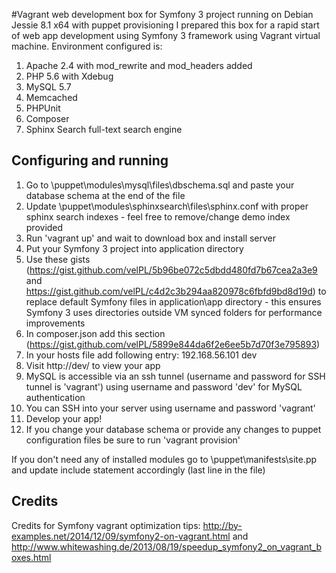 #Vagrant web development box for Symfony 3 project running on Debian Jessie 8.1 x64 with puppet provisioning
I prepared this box for a rapid start of web app development using Symfony 3 framework using Vagrant virtual machine. Environment configured is:

1. Apache 2.4 with mod_rewrite and mod_headers added
2. PHP 5.6 with Xdebug
3. MySQL 5.7
4. Memcached
5. PHPUnit
6. Composer
7. Sphinx Search full-text search engine

## Configuring and running

1. Go to \puppet\modules\mysql\files\dbschema.sql and paste your database schema at the end of the file
2. Update \puppet\modules\sphinxsearch\files\sphinx.conf with proper sphinx search indexes - feel free to remove/change demo index provided
3. Run 'vagrant up' and wait to download box and install server
4. Put your Symfony 3 project into application directory
5. Use these gists (https://gist.github.com/velPL/5b96be072c5dbdd480fd7b67cea2a3e9 and https://gist.github.com/velPL/c4d2c3b294aa820978c6fbfd9bd8d19d) to replace default Symfony files in application\app directory - this ensures Symfony 3 uses directories outside VM synced folders for performance improvements
6. In composer.json add this section (https://gist.github.com/velPL/5899e844da6f2e6ee5b7d70f3e795893)
7. In your hosts file add following entry: 192.168.56.101 dev
8. Visit http://dev/ to view your app
9. MySQL is accessible via an ssh tunnel (username and password for SSH tunnel is 'vagrant') using username and password 'dev' for MySQL authentication
10. You can SSH into your server using username and password 'vagrant'
11. Develop your app!
12. If you change your database schema or provide any changes to puppet configuration files be sure to run 'vagrant provision'

If you don't need any of installed modules go to \puppet\manifests\site.pp and update include statement accordingly (last line in the file)

## Credits

Credits for Symfony vagrant optimization tips: http://by-examples.net/2014/12/09/symfony2-on-vagrant.html and http://www.whitewashing.de/2013/08/19/speedup_symfony2_on_vagrant_boxes.html